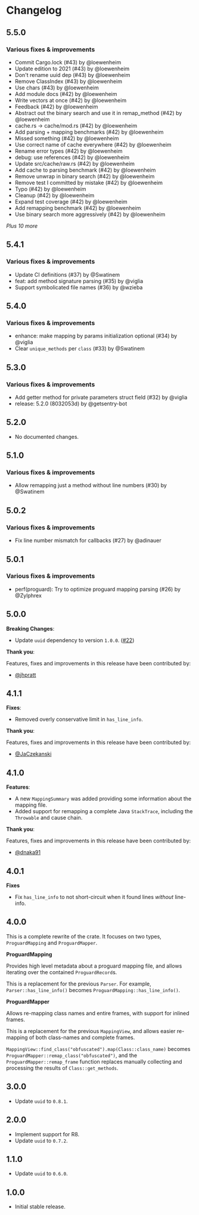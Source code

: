 # Changelog

## 5.5.0

### Various fixes & improvements

- Commit Cargo.lock (#43) by @loewenheim
- Update edition to 2021 (#43) by @loewenheim
- Don't rename uuid dep (#43) by @loewenheim
- Remove ClassIndex (#43) by @loewenheim
- Use chars (#43) by @loewenheim
- Add module docs (#42) by @loewenheim
- Write vectors at once (#42) by @loewenheim
- Feedback (#42) by @loewenheim
- Abstract out the binary search and use it in remap_method (#42) by @loewenheim
- cache.rs -> cache/mod.rs (#42) by @loewenheim
- Add parsing + mapping benchmarks (#42) by @loewenheim
- Missed something (#42) by @loewenheim
- Use correct name of cache everywhere (#42) by @loewenheim
- Rename error types (#42) by @loewenheim
- debug: use references (#42) by @loewenheim
- Update src/cache/raw.rs (#42) by @loewenheim
- Add cache to parsing benchmark (#42) by @loewenheim
- Remove unwrap in binary search (#42) by @loewenheim
- Remove test I committed by mistake (#42) by @loewenheim
- Typo (#42) by @loewenheim
- Cleanup (#42) by @loewenheim
- Expand test coverage (#42) by @loewenheim
- Add remapping benchmark (#42) by @loewenheim
- Use binary search more aggressively (#42) by @loewenheim

_Plus 10 more_

## 5.4.1

### Various fixes & improvements

- Update CI definitions (#37) by @Swatinem
- feat: add method signature parsing (#35) by @viglia
- Support symbolicated file names (#36) by @wzieba

## 5.4.0

### Various fixes & improvements

- enhance: make mapping by params initialization optional (#34) by @viglia
- Clear `unique_methods` per `class` (#33) by @Swatinem

## 5.3.0

### Various fixes & improvements

- Add getter method for private parameters struct field (#32) by @viglia
- release: 5.2.0 (8032053d) by @getsentry-bot

## 5.2.0

- No documented changes.

## 5.1.0

### Various fixes & improvements

- Allow remapping just a method without line numbers (#30) by @Swatinem

## 5.0.2

### Various fixes & improvements

- Fix line number mismatch for callbacks (#27) by @adinauer

## 5.0.1

### Various fixes & improvements

- perf(proguard): Try to optimize proguard mapping parsing (#26) by @Zylphrex

## 5.0.0

**Breaking Changes**:

- Update `uuid` dependency to version `1.0.0`. ([#22](https://github.com/getsentry/rust-proguard/pull/22))

**Thank you**:

Features, fixes and improvements in this release have been contributed by:

- [@jhpratt](https://github.com/jhpratt)

## 4.1.1

**Fixes**:

- Removed overly conservative limit in `has_line_info`.

**Thank you**:

Features, fixes and improvements in this release have been contributed by:

- [@JaCzekanski](https://github.com/JaCzekanski)

## 4.1.0

**Features**:

- A new `MappingSummary` was added providing some information about the mapping file.
- Added support for remapping a complete Java `StackTrace`, including the `Throwable` and cause chain.

**Thank you**:

Features, fixes and improvements in this release have been contributed by:

- [@dnaka91](https://github.com/dnaka91)

## 4.0.1

**Fixes**

- Fix `has_line_info` to not short-circuit when it found lines _without_ line-info.

## 4.0.0

This is a complete rewrite of the crate.
It focuses on two types, `ProguardMapping` and `ProguardMapper`.

**ProguardMapping**

Provides high level metadata about a proguard mapping file, and allows iterating
over the contained `ProguardRecord`s.

This is a replacement for the previous `Parser`. For example,
`Parser::has_line_info()` becomes `ProguardMapping::has_line_info()`.

**ProguardMapper**

Allows re-mapping class names and entire frames, with support for inlined frames.

This is a replacement for the previous `MappingView`, and allows easier
re-mapping of both class-names and complete frames.

`MappingView::find_class("obfuscated").map(Class::class_name)` becomes
`ProguardMapper::remap_class("obfuscated")`, and the
`ProguardMapper::remap_frame` function replaces manually collecting and
processing the results of `Class::get_methods`.

## 3.0.0

- Update `uuid` to `0.8.1`.

## 2.0.0

- Implement support for R8.
- Update `uuid` to `0.7.2`.

## 1.1.0

- Update `uuid` to `0.6.0`.

## 1.0.0

- Initial stable release.
